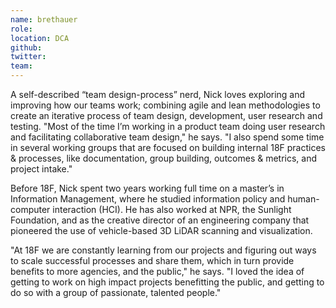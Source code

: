 ```yaml
---
name: brethauer
role:
location: DCA
github:
twitter:
team:
---
```


A self-described “team design-process” nerd, Nick loves exploring and improving how our teams work; combining agile and lean methodologies to create an iterative process of team design, development, user research and testing. "Most of the time I’m working in a product team doing user research and facilitating collaborative team design," he says. "I also spend some time in several working groups that are focused on building internal 18F practices & processes, like documentation, group building, outcomes & metrics, and project intake."

Before 18F, Nick spent two years working full time on a master’s in Information Management, where he studied information policy and human-computer interaction (HCI). He has also worked at NPR, the Sunlight Foundation, and as the creative director of an engineering company that pioneered the use of vehicle-based 3D LiDAR scanning and visualization.

"At 18F we are constantly learning from our projects and figuring out ways to scale successful processes and share them, which in turn provide benefits to more agencies, and the public," he says. "I loved the idea of getting to work on high impact projects benefitting the public, and getting to do so with a group of passionate, talented people."
